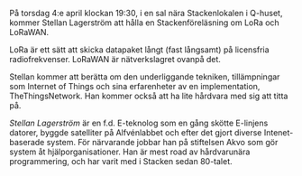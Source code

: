 <!-- 
.. title: Stackenföreläsning om LoRa
.. slug: lora
.. date: 2019-03-25 11:03:00 CET
.. description: 
.. category: 2019
-->

På torsdag 4:e april klockan 19:30, i en sal nära Stackenlokalen i
Q-huset, kommer Stellan Lagerström att hålla en Stackenföreläsning om
LoRa och LoRaWAN.

LoRa är ett sätt att skicka datapaket långt (fast långsamt) på licensfria radiofrekvenser. LoRaWAN är nätverkslagret ovanpå det.

Stellan kommer att berätta om den underliggande tekniken, tillämpningar som Internet of Things och sina erfarenheter av en implementation, TheThingsNetwork. Han kommer också att ha lite hårdvara med sig att titta på.

<!-- TEASER_END -->

*Stellan Lagerström* är en f.d. E-teknolog som en gång skötte E-linjens datorer, byggde satelliter på Alfvénlabbet och efter det gjort diverse Intenet-baserade system. För närvarande jobbar han på stiftelsen Akvo som gör system åt hjälporganisationer. Han är mest road av hårdvarunära programmering, och har varit med i Stacken sedan 80-talet.

